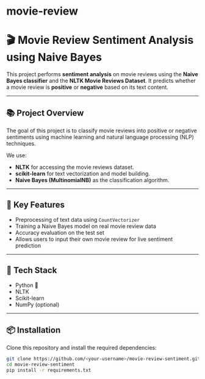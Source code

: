 # movie-review
# 🎬 Movie Review Sentiment Analysis using Naive Bayes

This project performs **sentiment analysis** on movie reviews using the **Naive Bayes classifier** and the **NLTK Movie Reviews Dataset**. It predicts whether a movie review is **positive** or **negative** based on its text content.

---

## 📚 Project Overview

The goal of this project is to classify movie reviews into positive or negative sentiments using machine learning and natural language processing (NLP) techniques.

We use:
- **NLTK** for accessing the movie reviews dataset.
- **scikit-learn** for text vectorization and model building.
- **Naive Bayes (MultinomialNB)** as the classification algorithm.

---

## 🧠 Key Features

- Preprocessing of text data using `CountVectorizer`
- Training a Naive Bayes model on real movie review data
- Accuracy evaluation on the test set
- Allows users to input their own movie review for live sentiment prediction

---

## 🧩 Tech Stack

- Python 🐍  
- NLTK  
- Scikit-learn  
- NumPy (optional)  

---

## 📦 Installation

Clone this repository and install the required dependencies:

```bash
git clone https://github.com/<your-username>/movie-review-sentiment.git
cd movie-review-sentiment
pip install -r requirements.txt
